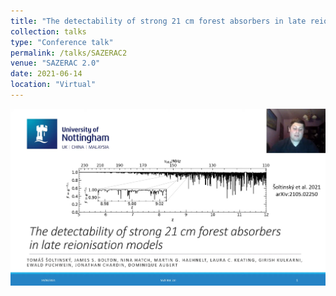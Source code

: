 ```yaml
---
title: "The detectability of strong 21 cm forest absorbers in late reionisation models"
collection: talks
type: "Conference talk"
permalink: /talks/SAZERAC2
venue: "SAZERAC 2.0"
date: 2021-06-14
location: "Virtual"
---
```


[![SAZERAC2](/images/sazerac2.png)](https://www.youtube.com/watch?v=SvMuYfeDN5g&t=13s&ab_channel=Tom%C3%A1%C5%A1%C5%A0oltinsk%C3%BD)
